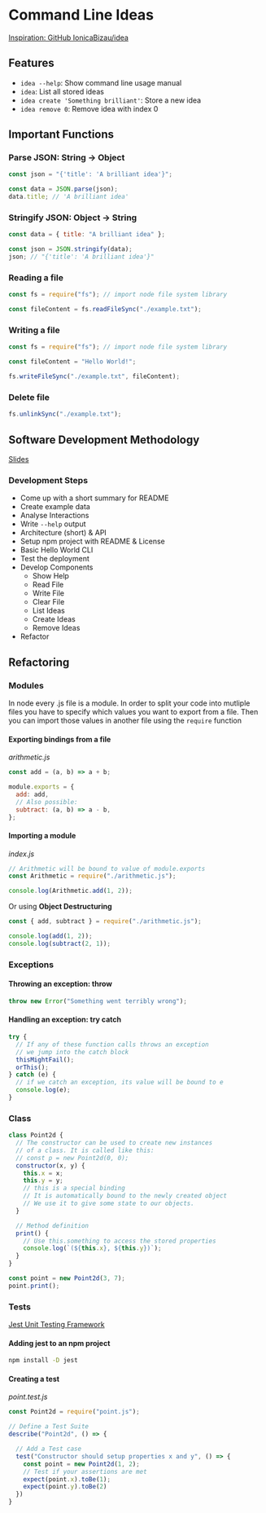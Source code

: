 # Command Line Ideas

[Inspiration: GitHub IonicaBizau/idea](https://github.com/IonicaBizau/idea)

## Features

- `idea --help`: Show command line usage manual
- `idea`: List all stored ideas
- `idea create 'Something brilliant'`: Store a new idea
- `idea remove 0`: Remove idea with index 0

## Important Functions

### Parse JSON: String -> Object

```js
const json = "{'title': 'A brilliant idea'}";

const data = JSON.parse(json);
data.title; // 'A brilliant idea'
```

### Stringify JSON: Object -> String

```js
const data = { title: "A brilliant idea" };

const json = JSON.stringify(data);
json; // "{'title': 'A brilliant idea'}"
```

### Reading a file

```js
const fs = require("fs"); // import node file system library

const fileContent = fs.readFileSync("./example.txt");
```

### Writing a file

```js
const fs = require("fs"); // import node file system library

const fileContent = "Hello World!";

fs.writeFileSync("./example.txt", fileContent);
```

### Delete file

```js
fs.unlinkSync("./example.txt");
```

## Software Development Methodology

[Slides](https://reveal-viewer.netlify.app/?md=https://raw.githubusercontent.com/gabrielheinrich/ccl-lessons/master/command-line-ideas/methodology.md)

### Development Steps

- Come up with a short summary for README
- Create example data
- Analyse Interactions
- Write `--help` output
- Architecture (short) & API
- Setup npm project with README & License
- Basic Hello World CLI
- Test the deployment
- Develop Components
  - Show Help
  - Read File
  - Write File
  - Clear File
  - List Ideas
  - Create Ideas
  - Remove Ideas
- Refactor

## Refactoring

### Modules

In node every .js file is a module. In order to split your code into mutliple
files you have to specify which values you want to export from a file. Then you
can import those values in another file using the `require` function

#### Exporting bindings from a file

_arithmetic.js_

```js
const add = (a, b) => a + b;

module.exports = {
  add: add,
  // Also possible:
  subtract: (a, b) => a - b,
};
```

#### Importing a module

_index.js_

```js
// Arithmetic will be bound to value of module.exports
const Arithmetic = require("./arithmetic.js");

console.log(Arithmetic.add(1, 2));
```

Or using **Object Destructuring**

```js
const { add, subtract } = require("./arithmetic.js");

console.log(add(1, 2));
console.log(subtract(2, 1));
```

### Exceptions

#### Throwing an exception: throw

```js
throw new Error("Something went terribly wrong");
```

#### Handling an exception: try catch

```js
try {
  // If any of these function calls throws an exception
  // we jump into the catch block
  thisMightFail();
  orThis();
} catch (e) {
  // if we catch an exception, its value will be bound to e
  console.log(e);
}
```

### Class

```js
class Point2d {
  // The constructor can be used to create new instances
  // of a class. It is called like this:
  // const p = new Point2d(0, 0);
  constructor(x, y) {
    this.x = x;
    this.y = y;
    // this is a special binding
    // It is automatically bound to the newly created object
    // We use it to give some state to our objects.
  }

  // Method definition
  print() {
    // Use this.something to access the stored properties
    console.log(`(${this.x}, ${this.y})`);
  }
}

const point = new Point2d(3, 7);
point.print();
```

### Tests

[Jest Unit Testing Framework](https://jestjs.io)

#### Adding jest to an npm project

```bash
npm install -D jest
```

#### Creating a test

_point.test.js_

```js
const Point2d = require("point.js");

// Define a Test Suite
describe("Point2d", () => {

  // Add a Test case
  test("Constructor should setup properties x and y", () => {
    const point = new Point2d(1, 2);
    // Test if your assertions are met
    expect(point.x).toBe(1);
    expect(point.y).toBe(2)
  })
}
```
